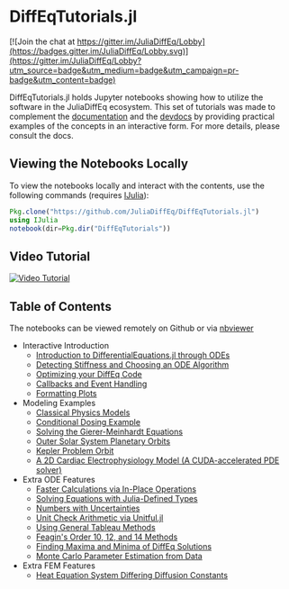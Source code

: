 # DiffEqTutorials.jl

[![Join the chat at https://gitter.im/JuliaDiffEq/Lobby](https://badges.gitter.im/JuliaDiffEq/Lobby.svg)](https://gitter.im/JuliaDiffEq/Lobby?utm_source=badge&utm_medium=badge&utm_campaign=pr-badge&utm_content=badge)

DiffEqTutorials.jl holds Jupyter notebooks showing how to utilize the software in
the JuliaDiffEq ecosystem. This set of tutorials was made to complement the
[documentation](http://docs.juliadiffeq.org/latest/) and the [devdocs](http://devdocs.juliadiffeq.org/latest/)
by providing practical examples of the concepts in an interactive form. For more details, please
consult the docs.

## Viewing the Notebooks Locally

To view the notebooks locally and interact with the contents, use the following
commands (requires [IJulia](https://github.com/JuliaLang/IJulia.jl)):

```julia
Pkg.clone("https://github.com/JuliaDiffEq/DiffEqTutorials.jl")
using IJulia
notebook(dir=Pkg.dir("DiffEqTutorials"))
```

## Video Tutorial

[![Video Tutorial](https://user-images.githubusercontent.com/1814174/36342812-bdfd0606-13b8-11e8-9eff-ff219de909e5.PNG)](https://youtu.be/KPEqYtEd-zY)

## Table of Contents

The notebooks can be viewed remotely on Github or via [nbviewer](http://nbviewer.jupyter.org/github/JuliaDiffEq/DiffEqTutorials.jl/tree/master/)

- Interactive Introduction
  - [Introduction to DifferentialEquations.jl through ODEs](http://nbviewer.jupyter.org/github/JuliaDiffEq/DiffEqTutorials.jl/blob/master/Introduction/ODEIntroduction.ipynb)
  - [Detecting Stiffness and Choosing an ODE Algorithm](http://nbviewer.jupyter.org/github/JuliaDiffEq/DiffEqTutorials.jl/blob/master/Introduction/ChoosingODEAlgorithm.ipynb)
  - [Optimizing your DiffEq Code](http://nbviewer.jupyter.org/github/JuliaDiffEq/DiffEqTutorials.jl/blob/master/Introduction/OptimizingDiffEqCode.ipynb)
  - [Callbacks and Event Handling](http://nbviewer.jupyter.org/github/JuliaDiffEq/DiffEqTutorials.jl/blob/master/Introduction/CallbacksAndEvents.ipynb)
  - [Formatting Plots](http://nbviewer.jupyter.org/github/JuliaDiffEq/DiffEqTutorials.jl/blob/master/Introduction/FormattingPlots.ipynb)
- Modeling Examples
  - [Classical Physics Models](http://nbviewer.jupyter.org/github/JuliaDiffEq/DiffEqTutorials.jl/blob/master/PhysicalModels/ClassicalPhysics.ipynb)
  - [Conditional Dosing Example](http://nbviewer.jupyter.org/github/JuliaDiffEq/DiffEqTutorials.jl/blob/master/ExtraODEFeatures/ConditionalDosing.ipynb)
  - [Solving the Gierer-Meinhardt  Equations](http://nbviewer.jupyter.org/github/JuliaDiffEq/DiffEqTutorials.jl/blob/master/ExtraFEMFeatures/Solving%20the%20Gierer-Meinhardt%20Equations.ipynb)
  - [Outer Solar System Planetary Orbits](http://nbviewer.jupyter.org/github/JuliaDiffEq/DiffEqTutorials.jl/blob/master/PhysicalModels/Outer-Solar-System.ipynb)
  - [Kepler Problem Orbit](http://nbviewer.jupyter.org/github/JuliaDiffEq/DiffEqTutorials.jl/blob/master/PhysicalModels/KeplerProblem.ipynb)
  - [A 2D Cardiac Electrophysiology Model (A CUDA-accelerated PDE solver)](http://nbviewer.jupyter.org/github/siravan/DiffEqTutorials.jl/blob/master/PhysicalModels/BeelerReuter2D_IMEX_CUDA.ipynb)
- Extra ODE Features
  - [Faster Calculations via In-Place Operations](http://nbviewer.jupyter.org/github/JuliaDiffEq/DiffEqTutorials.jl/blob/master/ExtraODEFeatures/Faster%20Calculations%20via%20In-Place%20Operations.ipynb)
  - [Solving Equations with Julia-Defined Types](http://nbviewer.jupyter.org/github/JuliaDiffEq/DiffEqTutorials.jl/blob/master/ExtraODEFeatures/Solving%20Equations%20in%20With%20Julia-Defined%20Types.ipynb)
  - [Numbers with Uncertainties](http://nbviewer.jupyter.org/github/JuliaDiffEq/DiffEqTutorials.jl/blob/master/PhysicalModels/NumberUncertainties.ipynb)
  - [Unit Check Arithmetic via Unitful.jl](http://nbviewer.jupyter.org/github/JuliaDiffEq/DiffEqTutorials.jl/blob/master/ExtraODEFeatures/Unit%20Checked%20Arithmetic%20via%20Unitful.ipynb)
  - [Using General Tableau Methods](http://nbviewer.jupyter.org/github/JuliaDiffEq/DiffEqTutorials.jl/blob/master/ExtraODEFeatures/Using%20General%20Tableau%20Methods.ipynb)
  - [Feagin's Order 10, 12, and 14 Methods](http://nbviewer.jupyter.org/github/JuliaDiffEq/DiffEqTutorials.jl/blob/master/ExtraODEFeatures/Feagin%27s%20Order%2010%2C%2012%2C%20and%2014%20methods.ipynb)
  - [Finding Maxima and Minima of DiffEq Solutions](http://nbviewer.jupyter.org/github/JuliaDiffEq/DiffEqTutorials.jl/blob/master/ExtraODEFeatures/ODEMaxMin.ipynb)
  - [Monte Carlo Parameter Estimation from Data](http://nbviewer.jupyter.org/github/JuliaDiffEq/DiffEqTutorials.jl/blob/master/ExtraODEFeatures/Monte%20Carlo%20Parameter%20Estimation%20From%20Data.ipynb)
- Extra FEM Features
  - [Heat Equation System Differing Diffusion Constants](http://nbviewer.jupyter.org/github/JuliaDiffEq/DiffEqTutorials.jl/blob/master/ExtraFEMFeatures/Heat%20Equation%20System%20Differing%20Diffusion%20Constants.ipynb)
